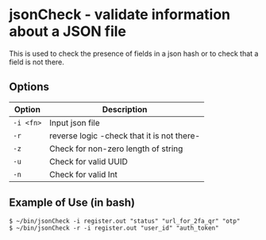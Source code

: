 # jsonCheck - validate information about a JSON file

This is used to check the presence of fields in a json hash or to
check that a field is not there.   

## Options

| Option     | Description                                |
|------------|--------------------------------------------|
| `-i <fn>`  | Input json file                            |
| `-r`       | reverse logic -check that it is not there- |
| `-z`       | Check for non-zero length of string        |
| `-u`       | Check for valid UUID                       |
| `-n`       | Check for valid Int                        |

## Example of Use (in bash)

```
$ ~/bin/jsonCheck -i register.out "status" "url_for_2fa_qr" "otp"
$ ~/bin/jsonCheck -r -i register.out "user_id" "auth_token"
```
